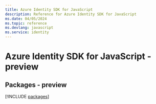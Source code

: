 ```yaml
---
title: Azure Identity SDK for JavaScript
description: Reference for Azure Identity SDK for JavaScript
ms.date: 04/05/2024
ms.topic: reference
ms.devlang: javascript
ms.service: identity
---
```

# Azure Identity SDK for JavaScript - preview
## Packages - preview
[!INCLUDE [packages](identity-index.md)]